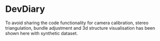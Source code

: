 # DevDiary

To avoid sharing the code functionality for camera calibration, stereo triangulation, bundle adjustment and 3d structure visualisation has been shown here with synthetic dataset.
